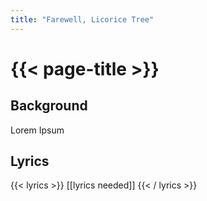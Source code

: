 ```yaml
---
title: "Farewell, Licorice Tree"
---
```

# {{< page-title >}}

## Background
Lorem Ipsum

## Lyrics
{{< lyrics >}}
[[lyrics needed]]
{{< / lyrics >}}
